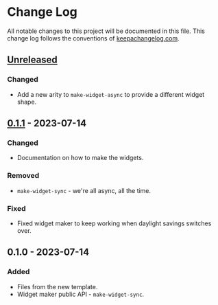 # Change Log
All notable changes to this project will be documented in this file. This change log follows the conventions of [keepachangelog.com](http://keepachangelog.com/).

## [Unreleased]
### Changed
- Add a new arity to `make-widget-async` to provide a different widget shape.

## [0.1.1] - 2023-07-14
### Changed
- Documentation on how to make the widgets.

### Removed
- `make-widget-sync` - we're all async, all the time.

### Fixed
- Fixed widget maker to keep working when daylight savings switches over.

## 0.1.0 - 2023-07-14
### Added
- Files from the new template.
- Widget maker public API - `make-widget-sync`.

[Unreleased]: https://sourcehost.site/your-name/hello-clj/compare/0.1.1...HEAD
[0.1.1]: https://sourcehost.site/your-name/hello-clj/compare/0.1.0...0.1.1

